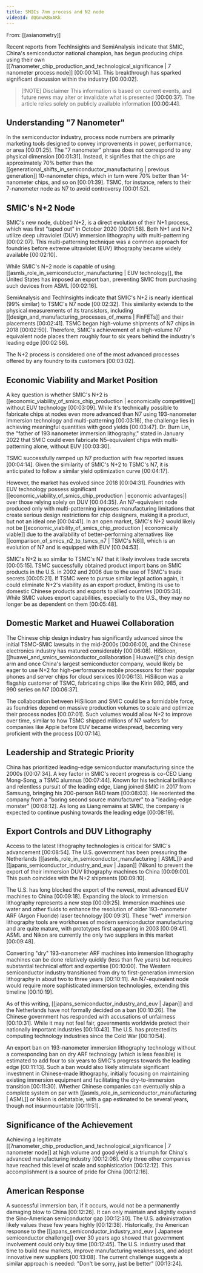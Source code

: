 ```yaml
---
title: SMICs 7nm process and N2 node
videoId: dQGnwKBxAKk
---
```


From: [[asianometry]] <br/> 

Recent reports from TechInsights and SemiAnalysis indicate that SMIC, China's semiconductor national champion, has begun producing chips using their own [[7nanometer_chip_production_and_technological_significance | 7 nanometer process node]] <a class="yt-timestamp" data-t="00:00:14">[00:00:14]</a>. This breakthrough has sparked significant discussion within the industry <a class="yt-timestamp" data-t="00:00:02">[00:00:02]</a>.

> [!NOTE] Disclaimer
> This information is based on current events, and future news may alter or invalidate what is presented <a class="yt-timestamp" data-t="00:00:37">[00:00:37]</a>. The article relies solely on publicly available information <a class="yt-timestamp" data-t="00:00:44">[00:00:44]</a>.

## Understanding "7 Nanometer"

In the semiconductor industry, process node numbers are primarily marketing tools designed to convey improvements in power, performance, or area <a class="yt-timestamp" data-t="00:01:25">[00:01:25]</a>. The "7 nanometer" phrase does not correspond to any physical dimension <a class="yt-timestamp" data-t="00:01:31">[00:01:31]</a>. Instead, it signifies that the chips are approximately 70% better than the [[generational_shifts_in_semiconductor_manufacturing | previous generation]] 10-nanometer chips, which in turn were 70% better than 14-nanometer chips, and so on <a class="yt-timestamp" data-t="00:01:39">[00:01:39]</a>. TSMC, for instance, refers to their 7-nanometer node as N7 to avoid controversy <a class="yt-timestamp" data-t="00:01:52">[00:01:52]</a>.

## SMIC's N+2 Node

SMIC's new node, dubbed N+2, is a direct evolution of their N+1 process, which was first "taped out" in October 2020 <a class="yt-timestamp" data-t="00:01:58">[00:01:58]</a>. Both N+1 and N+2 utilize deep ultraviolet (DUV) immersion lithography with multi-patterning <a class="yt-timestamp" data-t="00:02:07">[00:02:07]</a>. This multi-patterning technique was a common approach for foundries before extreme ultraviolet (EUV) lithography became widely available <a class="yt-timestamp" data-t="00:02:10">[00:02:10]</a>.

While SMIC's N+2 node is capable of using [[asmls_role_in_semiconductor_manufacturing | EUV technology]], the United States has imposed an export ban, preventing SMIC from purchasing such devices from ASML <a class="yt-timestamp" data-t="00:02:16">[00:02:16]</a>.

SemiAnalysis and TechInsights indicate that SMIC's N+2 is nearly identical (99% similar) to TSMC's N7 node <a class="yt-timestamp" data-t="00:02:32">[00:02:32]</a>. This similarity extends to the physical measurements of its transistors, including [[design_and_manufacturing_processes_of_mems | FinFETs]] and their placements <a class="yt-timestamp" data-t="00:02:41">[00:02:41]</a>. TSMC began high-volume shipments of N7 chips in 2018 <a class="yt-timestamp" data-t="00:02:50">[00:02:50]</a>. Therefore, SMIC's achievement of a high-volume N7 equivalent node places them roughly four to six years behind the industry's leading edge <a class="yt-timestamp" data-t="00:02:56">[00:02:56]</a>.

The N+2 process is considered one of the most advanced processes offered by any foundry to its customers <a class="yt-timestamp" data-t="00:03:02">[00:03:02]</a>.

## Economic Viability and Market Position

A key question is whether SMIC's N+2 is [[economic_viability_of_smics_chip_production | economically competitive]] without EUV technology <a class="yt-timestamp" data-t="00:03:09">[00:03:09]</a>. While it's technically possible to fabricate chips at nodes even more advanced than N7 using 193-nanometer immersion technology and multi-patterning <a class="yt-timestamp" data-t="00:03:16">[00:03:16]</a>, the challenge lies in achieving meaningful quantities with good yields <a class="yt-timestamp" data-t="00:03:47">[00:03:47]</a>. Dr. Burn Lin, the "father of 193 nanometer immersion lithography," stated in January 2022 that SMIC could even fabricate N5-equivalent chips with multi-patterning alone, without EUV <a class="yt-timestamp" data-t="00:03:30">[00:03:30]</a>.

TSMC successfully ramped up N7 production with few reported issues <a class="yt-timestamp" data-t="00:04:14">[00:04:14]</a>. Given the similarity of SMIC's N+2 to TSMC's N7, it is anticipated to follow a similar yield optimization curve <a class="yt-timestamp" data-t="00:04:17">[00:04:17]</a>.

However, the market has evolved since 2018 <a class="yt-timestamp" data-t="00:04:31">[00:04:31]</a>. Foundries with EUV technology possess significant [[economic_viability_of_smics_chip_production | economic advantages]] over those relying solely on DUV <a class="yt-timestamp" data-t="00:04:35">[00:04:35]</a>. An N7-equivalent node produced only with multi-patterning imposes manufacturing limitations that create serious design restrictions for chip designers, making it a product, but not an ideal one <a class="yt-timestamp" data-t="00:04:41">[00:04:41]</a>. In an open market, SMIC's N+2 would likely not be [[economic_viability_of_smics_chip_production | economically viable]] due to the availability of better-performing alternatives like [[comparison_of_smics_n2_to_tsmcs_n7 | TSMC's N6]], which is an evolution of N7 and is equipped with EUV <a class="yt-timestamp" data-t="00:04:53">[00:04:53]</a>.

SMIC's N+2 is so similar to TSMC's N7 that it likely involves trade secrets <a class="yt-timestamp" data-t="00:05:15">[00:05:15]</a>. TSMC successfully obtained product import bans on SMIC products in the U.S. in 2002 and 2006 due to the use of TSMC's trade secrets <a class="yt-timestamp" data-t="00:05:21">[00:05:21]</a>. If TSMC were to pursue similar legal action again, it could eliminate N+2's viability as an export product, limiting its use to domestic Chinese products and exports to allied countries <a class="yt-timestamp" data-t="00:05:34">[00:05:34]</a>. While SMIC values export capabilities, especially to the U.S., they may no longer be as dependent on them <a class="yt-timestamp" data-t="00:05:48">[00:05:48]</a>.

## Domestic Market and Huawei Collaboration

The Chinese chip design industry has significantly advanced since the initial TSMC-SMIC lawsuits in the mid-2000s <a class="yt-timestamp" data-t="00:06:00">[00:06:00]</a>, and the Chinese electronics industry has matured considerably <a class="yt-timestamp" data-t="00:06:08">[00:06:08]</a>. HiSilicon, [[huawei_and_smics_semiconductor_collaboration | Huawei]]'s chip design arm and once China's largest semiconductor company, would likely be eager to use N+2 for high-performance mobile processors for their popular phones and server chips for cloud services <a class="yt-timestamp" data-t="00:06:13">[00:06:13]</a>. HiSilicon was a flagship customer of TSMC, fabricating chips like the Kirin 980, 985, and 990 series on N7 <a class="yt-timestamp" data-t="00:06:37">[00:06:37]</a>.

The collaboration between HiSilicon and SMIC could be a formidable force, as foundries depend on massive production volumes to scale and optimize their process nodes <a class="yt-timestamp" data-t="00:07:01">[00:07:01]</a>. Such volumes would allow N+2 to improve over time, similar to how TSMC shipped millions of N7 wafers for companies like Apple before EUV became widespread, becoming very proficient with the process <a class="yt-timestamp" data-t="00:07:14">[00:07:14]</a>.

## Leadership and Strategic Priority

China has prioritized leading-edge semiconductor manufacturing since the 2000s <a class="yt-timestamp" data-t="00:07:34">[00:07:34]</a>. A key factor in SMIC's recent progress is co-CEO Liang Mong-Song, a TSMC alumnus <a class="yt-timestamp" data-t="00:07:44">[00:07:44]</a>. Known for his technical brilliance and relentless pursuit of the leading edge, Liang joined SMIC in 2017 from Samsung, bringing his 200-person R&D team <a class="yt-timestamp" data-t="00:08:03">[00:08:03]</a>. He reoriented the company from a "boring second source manufacturer" to a "leading-edge monster" <a class="yt-timestamp" data-t="00:08:12">[00:08:12]</a>. As long as Liang remains at SMIC, the company is expected to continue pushing towards the leading edge <a class="yt-timestamp" data-t="00:08:19">[00:08:19]</a>.

## Export Controls and DUV Lithography

Access to the latest lithography technologies is critical for SMIC's advancement <a class="yt-timestamp" data-t="00:08:54">[00:08:54]</a>. The U.S. government has been pressuring the Netherlands ([[asmls_role_in_semiconductor_manufacturing | ASML]]) and [[japans_semiconductor_industry_and_euv | Japan]] (Nikon) to prevent the export of their immersion DUV lithography machines to China <a class="yt-timestamp" data-t="00:09:00">[00:09:00]</a>. This push coincides with the N+2 shipments <a class="yt-timestamp" data-t="00:09:10">[00:09:10]</a>.

The U.S. has long blocked the export of the newest, most advanced EUV machines to China <a class="yt-timestamp" data-t="00:09:18">[00:09:18]</a>. Expanding the block to immersion lithography represents a new step <a class="yt-timestamp" data-t="00:09:25">[00:09:25]</a>. Immersion machines use water and other fluids to enhance the resolution of older 193-nanometer ARF (Argon Fluoride) laser technology <a class="yt-timestamp" data-t="00:09:31">[00:09:31]</a>. These "wet" immersion lithography tools are workhorses of modern semiconductor manufacturing and are quite mature, with prototypes first appearing in 2003 <a class="yt-timestamp" data-t="00:09:41">[00:09:41]</a>. ASML and Nikon are currently the only two suppliers in this market <a class="yt-timestamp" data-t="00:09:48">[00:09:48]</a>.

Converting "dry" 193-nanometer ARF machines into immersion lithography machines can be done relatively quickly (less than five years) but requires substantial technical effort and expertise <a class="yt-timestamp" data-t="00:09:55">[00:10:00]</a>. The Western semiconductor industry transitioned from dry to first-generation immersion lithography in about two to three years <a class="yt-timestamp" data-t="00:10:11">[00:10:11]</a>. An N7-equivalent node would require more sophisticated immersion technologies, extending this timeline <a class="yt-timestamp" data-t="00:10:19">[00:10:19]</a>.

As of this writing, [[japans_semiconductor_industry_and_euv | Japan]] and the Netherlands have not formally decided on a ban <a class="yt-timestamp" data-t="00:10:26">[00:10:26]</a>. The Chinese government has responded with accusations of unfairness <a class="yt-timestamp" data-t="00:10:31">[00:10:31]</a>. While it may not feel fair, governments worldwide protect their nationally important industries <a class="yt-timestamp" data-t="00:10:43">[00:10:43]</a>. The U.S. has protected its computing technology industries since the Cold War <a class="yt-timestamp" data-t="00:10:54">[00:10:54]</a>.

An export ban on 193-nanometer immersion lithography technology without a corresponding ban on dry ARF technology (which is less feasible) is estimated to add four to six years to SMIC's progress towards the leading edge <a class="yt-timestamp" data-t="00:11:13">[00:11:13]</a>. Such a ban would also likely stimulate significant investment in Chinese-made lithography, initially focusing on maintaining existing immersion equipment and facilitating the dry-to-immersion transition <a class="yt-timestamp" data-t="00:11:30">[00:11:30]</a>. Whether Chinese companies can eventually ship a complete system on par with [[asmls_role_in_semiconductor_manufacturing | ASML]] or Nikon is debatable, with a gap estimated to be several years, though not insurmountable <a class="yt-timestamp" data-t="00:11:51">[00:11:51]</a>.

## Significance of the Achievement

Achieving a legitimate [[7nanometer_chip_production_and_technological_significance | 7 nanometer node]] at high volume and good yield is a triumph for China's advanced manufacturing industry <a class="yt-timestamp" data-t="00:12:06">[00:12:06]</a>. Only three other companies have reached this level of scale and sophistication <a class="yt-timestamp" data-t="00:12:12">[00:12:12]</a>. This accomplishment is a source of pride for China <a class="yt-timestamp" data-t="00:12:16">[00:12:16]</a>.

## American Response

A successful immersion ban, if it occurs, would not be a permanently damaging blow to China <a class="yt-timestamp" data-t="00:12:26">[00:12:26]</a>. It can only maintain and slightly expand the Sino-American semiconductor gap <a class="yt-timestamp" data-t="00:12:30">[00:12:30]</a>. The U.S. administration likely values these few years highly <a class="yt-timestamp" data-t="00:12:38">[00:12:38]</a>. Historically, the American response to the [[japans_semiconductor_industry_and_euv | Japanese semiconductor challenge]] over 30 years ago showed that government involvement could only buy time <a class="yt-timestamp" data-t="00:12:45">[00:12:45]</a>. The U.S. industry used that time to build new markets, improve manufacturing weaknesses, and adopt innovative new suppliers <a class="yt-timestamp" data-t="00:13:08">[00:13:08]</a>. The current challenge suggests a similar approach is needed: "Don't be sorry, just be better" <a class="yt-timestamp" data-t="00:13:24">[00:13:24]</a>.